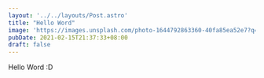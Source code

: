 ```yaml
---
layout: '../../layouts/Post.astro'
title: "Hello Word"
image: 'https://images.unsplash.com/photo-1644792863360-40fa85ea52e7?q=10'
pubDate: 2021-02-15T21:37:33+08:00
draft: false
---
```


Hello Word :D
